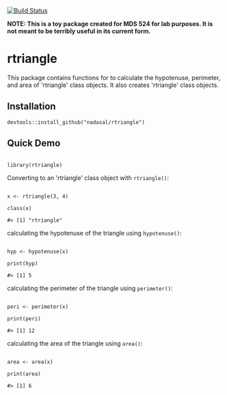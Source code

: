 [![Build Status](https://travis-ci.org/nadasal/sdnada.svg?branch=master)](https://travis-ci.org/nadasal/sdnada)

**NOTE: This is a toy package created for MDS 524 for lab purposes. It is not meant to be terribly useful in its current form.**

# rtriangle

This package contains functions for to calculate the hypotenuse, perimeter, and area of 'rtriangle' class objects. It also creates 'rtriangle' class objects.
## Installation

```
devtools::install_github("nadasal/rtriangle")

```

## Quick Demo

```

library(rtriangle)

```

Converting to an 'rtriangle' class object with `rtriangle()`:

```

x <- rtriangle(3, 4)

class(x)

#> [1] "rtriangle"

```

calculating the hypotenuse of the triangle using `hypotenuse()`:

```

hyp <- hypotenuse(x)

print(hyp)

#> [1] 5

```

calculating the perimeter of the triangle using `perimeter()`:

```

peri <- perimeter(x)

print(peri)

#> [1] 12

```

calculating the area of the triangle using `area()`:

```

area <- area(x)

print(area)

#> [1] 6

```
